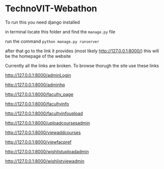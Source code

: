 # TechnoVIT-Webathon
 To run this you need django installed
 
 in terminal locate this folder and find the `manage.py` file
 
 run the command `python manage.py runserver`
 
 after that go to the link it provides (most likely http://127.0.0.1:8000/) this will be the homepage of the website


Currently all the links are broken. To browse thorugh the site use these links



http://127.0.0.1:8000/adminLogin

http://127.0.0.1:8000/adminhp

http://127.0.0.1:8000/faculty_page

http://127.0.0.1:8000/facultyinfo

http://127.0.0.1:8000/facultyinfoupload

http://127.0.0.1:8000/uploadcoursesadmin

http://127.0.0.1:8000/viewaddcourses

http://127.0.0.1:8000/viewfacpref

http://127.0.0.1:8000/wishlistuploadadmin

http://127.0.0.1:8000/wishlistviewadmin
